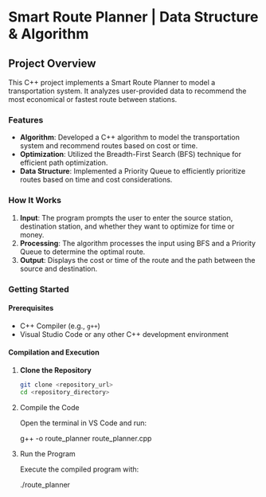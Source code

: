 # Smart Route Planner | Data Structure & Algorithm

## Project Overview

This C++ project implements a Smart Route Planner to model a transportation system. It analyzes user-provided data to recommend the most economical or fastest route between stations.

### Features

- **Algorithm**: Developed a C++ algorithm to model the transportation system and recommend routes based on cost or time.
- **Optimization**: Utilized the Breadth-First Search (BFS) technique for efficient path optimization.
- **Data Structure**: Implemented a Priority Queue to efficiently prioritize routes based on time and cost considerations.

### How It Works

1. **Input**: The program prompts the user to enter the source station, destination station, and whether they want to optimize for time or money.
2. **Processing**: The algorithm processes the input using BFS and a Priority Queue to determine the optimal route.
3. **Output**: Displays the cost or time of the route and the path between the source and destination.

### Getting Started

#### Prerequisites

- C++ Compiler (e.g., `g++`)
- Visual Studio Code or any other C++ development environment

#### Compilation and Execution

1. **Clone the Repository**

   ```bash
   git clone <repository_url>
   cd <repository_directory>
2. Compile the Code

   Open the terminal in VS Code and run:

   g++ -o route_planner route_planner.cpp

3. Run the Program

   Execute the compiled program with:

   ./route_planner
